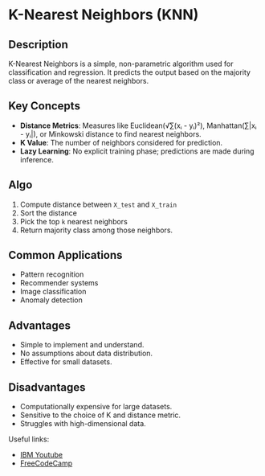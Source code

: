 # K-Nearest Neighbors (KNN)

## Description
K-Nearest Neighbors is a simple, non-parametric algorithm used for classification and regression. It predicts the output based on the majority class or average of the nearest neighbors.

## Key Concepts
- **Distance Metrics**: Measures like Euclidean(√∑(xᵢ - yᵢ)²), Manhattan(∑|xᵢ - yᵢ|), or Minkowski distance to find nearest neighbors.
- **K Value**: The number of neighbors considered for prediction.
- **Lazy Learning**: No explicit training phase; predictions are made during inference.

## Algo
1. Compute distance between `X_test` and `X_train`
2. Sort the distance
3. Pick the top `k` nearest neighbors
4. Return majority class among those neighbors.

## Common Applications
- Pattern recognition
- Recommender systems
- Image classification
- Anomaly detection

## Advantages
- Simple to implement and understand.
- No assumptions about data distribution.
- Effective for small datasets.

## Disadvantages
- Computationally expensive for large datasets.
- Sensitive to the choice of K and distance metric.
- Struggles with high-dimensional data.

Useful links:
- [IBM Youtube](https://www.youtube.com/watch?v=b6uHw7QW_n4&ab_channel=IBMTechnology)
- [FreeCodeCamp](https://www.freecodecamp.org/news/k-nearest-neighbors-algorithm-classifiers-and-model-example/)

